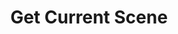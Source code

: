 ---
title: Get Current Scene
description: Get the current scene
parameters:
  - name: ObsConnection
variables:
  - name: currentScene
    type: string
    description: Name of the active scene at the time of execution
    value: Gaming Scene
csharpMethods:
  - ObsGetCurrentScene
---